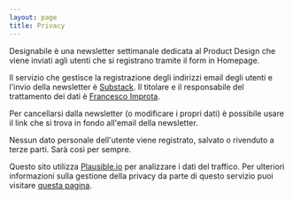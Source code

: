 ```yaml
---
layout: page
title: Privacy
---
```


Designabile è una newsletter settimanale dedicata al Product Design che viene inviati agli utenti che si registrano tramite il form in Homepage.

Il servizio che gestisce la registrazione degli indirizzi email degli utenti e l'invio della newsletter è [Substack](https://substack.com). Il titolare e il responsabile del trattamento dei dati è [Francesco Improta](https://francescoimprota.com).

Per cancellarsi dalla newsletter (o modificare i propri dati) è possibile usare il link che si trova in fondo all'email della newsletter.

Nessun dato personale dell'utente viene registrato, salvato o rivenduto a terze parti. Sarà così per sempre.

Questo sito utilizza [Plausible.io](https://plausible.io) per analizzare i dati del traffico. Per ulteriori informazioni sulla gestione della privacy da parte di questo servizio puoi visitare [questa pagina](https://plausible.io/privacy-focused-web-analytics).